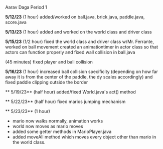 Aarav Daga Period 1

**5/12/23** (1 hour)
added/worked on ball.java, brick.java, paddle.java, score.java

**5/13/23** (1 hour)
added and worked on the world class and driver class

**5/15/23** (1/2 hour)
fixed the world class and driver class w/Mr. Ferrante, worked on ball movement
created an animationtimer in actor class so that actors can function properly and fixed wall collision in ball.java

(45 minutes)
fixed player and ball collision

**5/16/23** (1 hour)
increased ball collision specificity (depending on how far away it is from the center of the paddle, the dy scales accordingly) and fixed paddle clipping outside the border

** 5/19/23** (half hour) 
added/fixed World.java's act() method

** 5/22/23** (half hour) 
fixed marios jumping mechanism

** 5/23/23** (1 hour) 
- mario now walks normally, animation works
- world now moves as mario moves
- added some getter methods in MarioPlayer.java
- added moveAll method which moves every object other than mario in the world class.
